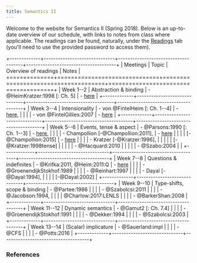 ```yaml
---
title: Semantics II
---
```


Welcome to the website for Semantics II (Spring 2018). Below is an
up-to-date overview of our schedule, with links to notes from class where
applicable. The readings can be found, naturally, under the
[Readings](/readings.html) tab (you'll need to use the provided password to
access them).

<div class="pa3">
<div class="overflow-auto">

+-------------+------------------------------+-------------------------------------+--------------------------------------+
| Meetings    | Topic                        | Overview of readings                | Notes                                |
+=============+==============================+=====================================+======================================+
| Week 1--2   | Abstraction & binding        | - @HeimKratzer:1998 [: Ch. 5]       | - [here](/files/notes/01-22-18.pdf)  |
+-------------+------------------------------+-------------------------------------+--------------------------------------+
| Week 3--4   | Intensionality               | - von @FintelHeim [: Ch. 1--4]      | - [here](/files/notes/01-29-18.pdf), |
|             |                              | - von @FintelGillies:2007           | - [here](/files/notes/02-05-18.pdf)  |
+-------------+------------------------------+-------------------------------------+--------------------------------------+
| Week 5--6   | Events, tense & aspect       | - @Parsons:1990 [: Ch. 1--3]        | - [here](/files/notes/02-12-18.pdf), |
|             |                              | - Champollion [-@Champollion:2011], | - [here](/files/notes/02-19-18.pdf)  |
|             |                              | [-@Champollion:2015]                | - [here](/files/notes/02-26-18.pdf)  |
|             |                              | - Kratzer [-@Kratzer:1996],         |                                      |
|             |                              | [-@Kratzer:1998tense]               |                                      |
|             |                              | - @Hacquard:2010                    |                                      |
|             |                              | - @Szabo:2004                       |                                      |
+-------------+------------------------------+-------------------------------------+--------------------------------------+
| Week 7--8   | Questions & indefinites      | - @Krifka:2011, @Heim:2011:Q        | - [here](/files/notes/03-01-18.pdf)  |
|             |                              | - @GroenendijkStokhof:1989          |
|             |                              | - @Reinhart:1997                    |
|             |                              | - Dayal [-@Dayal:1994],             |
|             |                              | [-@Dayal:2002]                      |
+-------------+------------------------------+-------------------------------------+
| Week 9--10  | Type-shifts, scope & binding | - @Partee:1986                      |
|             |                              | - @Szabolcsi:2011                   |
|             |                              | - @Jacobson:1994,                   |
|             |                              | @Charlow:2017:LENLS                 |
|             |                              | - @BarkerShan:2008                  |
+-------------+------------------------------+-------------------------------------+
| Week 11--12 | Dynamic semantics            | - @Gamut2 [: Ch. 7.4]               |
|             |                              | - @GroenendijkStokhof:1991          |
|             |                              | - @Dekker:1994                      |
|             |                              | - @Szabolcsi:2003                   |
+-------------+------------------------------+-------------------------------------+
| Week 13--14 | (Scalar) implicature         | - @Sauerland:impl                   |
|             |                              | - @CFS                              |
|             |                              | - @Potts:2016                       |
+-------------+------------------------------+-------------------------------------+

</div>
</div>

### References
